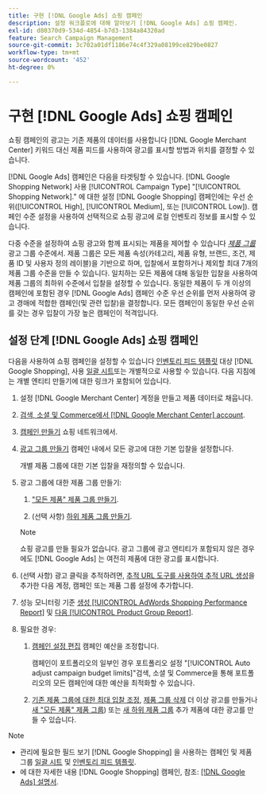 ```yaml
---
title: 구현 [!DNL Google Ads] 쇼핑 캠페인
description: 설정 워크플로에 대해 알아보기 [!DNL Google Ads] 쇼핑 캠페인.
exl-id: d80370d9-534d-4854-b7d3-1384a84320ad
feature: Search Campaign Management
source-git-commit: 3c702a01df1186e74c4f329a08199ce829be0827
workflow-type: tm+mt
source-wordcount: '452'
ht-degree: 0%

---
```


# 구현 [!DNL Google Ads] 쇼핑 캠페인

쇼핑 캠페인의 광고는 기존 제품의 데이터를 사용합니다 [!DNL Google Merchant Center] 키워드 대신 제품 피드를 사용하여 광고를 표시할 방법과 위치를 결정할 수 있습니다.

[!DNL Google Ads] 캠페인은 다음을 타겟팅할 수 있습니다. [!DNL Google Shopping Network] 사용 [!UICONTROL Campaign Type] &quot;[!UICONTROL Shopping Network].&quot; 에 대한 설정 [!DNL Google Shopping] 캠페인에는 우선 순위([!UICONTROL High], [!UICONTROL Medium], 또는 [!UICONTROL Low]). 캠페인 수준 설정을 사용하여 선택적으로 쇼핑 광고에 로컬 인벤토리 정보를 표시할 수 있습니다.

다중 수준을 설정하여 쇼핑 광고와 함께 표시되는 제품을 제어할 수 있습니다 *[제품 그룹](/help/search-social-commerce/campaign-management/campaigns/product-group-about.md)* 광고 그룹 수준에서. 제품 그룹은 모든 제품 속성(카테고리, 제품 유형, 브랜드, 조건, 제품 ID 및 사용자 정의 레이블)을 기반으로 하며, 입찰에서 포함하거나 제외할 최대 7개의 제품 그룹 수준을 만들 수 있습니다. 일치하는 모든 제품에 대해 동일한 입찰을 사용하여 제품 그룹의 최하위 수준에서 입찰을 설정할 수 있습니다. 동일한 제품이 두 개 이상의 캠페인에 포함된 경우 [!DNL Google Ads] 캠페인 수준 우선 순위를 먼저 사용하여 광고 경매에 적합한 캠페인(및 관련 입찰)을 결정합니다. 모든 캠페인이 동일한 우선 순위를 갖는 경우 입찰이 가장 높은 캠페인이 적격입니다.

## 설정 단계 [!DNL Google Ads] 쇼핑 캠페인

다음을 사용하여 쇼핑 캠페인을 설정할 수 있습니다 [인벤토리 피드 템플릿](/help/search-social-commerce/campaign-management/inventory-feeds/inventory-feeds-about.md) 대상 [!DNL Google Shopping], 사용 [일괄 시트](/help/search-social-commerce/campaign-management/bulksheets/bulksheet-about.md)또는 개별적으로 사용할 수 있습니다. 다음 지침에는 개별 엔티티 만들기에 대한 링크가 포함되어 있습니다.

1. 설정 [!DNL Google Merchant Center] 계정을 만들고 제품 데이터로 채웁니다.

1. [검색, 소셜 및 Commerce에서 [!DNL Google Merchant Center] account](/help/search-social-commerce/campaign-management/accounts/merchant-account-manage.md).

1. [캠페인 만들기](/help/search-social-commerce/campaign-management/campaigns/campaign-manage.md) 쇼핑 네트워크에서.

1. [광고 그룹 만들기](/help/search-social-commerce/campaign-management/campaigns/ad-group-manage.md) 캠페인 내에서 모든 광고에 대한 기본 입찰을 설정합니다.

   개별 제품 그룹에 대한 기본 입찰을 재정의할 수 있습니다.

1. 광고 그룹에 대한 제품 그룹 만들기:

   1. [&quot;모든 제품&quot; 제품 그룹 만들기](/help/search-social-commerce/campaign-management/campaigns/product-group-manage.md).

   1. (선택 사항) [하위 제품 그룹 만들기](/help/search-social-commerce/campaign-management/campaigns/product-group-manage.md).

   >[!NOTE]
   >쇼핑 광고를 만들 필요가 없습니다. 광고 그룹에 광고 엔티티가 포함되지 않은 경우에도 [!DNL Google Ads] 는 여전히 제품에 대한 광고를 표시합니다.

1. (선택 사항) 광고 클릭을 추적하려면, [추적 URL 도구를 사용하여 추적 URL 생성](/help/search-social-commerce/tools/click-tracking-url-generate.md)을 추가한 다음 계정, 캠페인 또는 제품 그룹 설정에 추가합니다.

1. 성능 모니터링 기준 [생성 [!UICONTROL AdWords Shopping Performance Report]](/help/search-social-commerce/reports/management/specialty/specialty-report-generate.md) 및 [다음 [!UICONTROL Product Group Report]](/help/search-social-commerce/reports/management/basic-advanced/basic-advanced-report-generate.md).

1. 필요한 경우:

   1. [캠페인 설정 편집](/help/search-social-commerce/campaign-management/campaigns/campaign-manage.md) 캠페인 예산을 조정합니다.

      캠페인이 포트폴리오의 일부인 경우 포트폴리오 설정 &quot;[!UICONTROL Auto adjust campaign budget limits]&quot;검색, 소셜 및 Commerce을 통해 포트폴리오의 모든 캠페인에 대한 예산을 최적화할 수 있습니다.

   1. [기존 제품 그룹에 대한 최대 입찰 조정](/help/search-social-commerce/campaign-management/campaigns/product-group-manage.md), [제품 그룹 삭제](/help/search-social-commerce/campaign-management/campaigns/product-group-manage.md) 더 이상 광고를 만들거나 [새 &quot;모든 제품&quot; 제품 그룹](/help/search-social-commerce/campaign-management/campaigns/product-group-manage.md)) 또는 [새 하위 제품 그룹](/help/search-social-commerce/campaign-management/campaigns/product-group-manage.md) 추가 제품에 대한 광고를 만들 수 있습니다.

>[!NOTE]
>
>* 관리에 필요한 필드 보기 [!DNL Google Shopping] 을 사용하는 캠페인 및 제품 그룹 [일괄 시트](/help/search-social-commerce/campaign-management/bulksheets/bulksheet-data-formats/bulksheet-data-google.md) 및 [인벤토리 피드 템플릿](/help/search-social-commerce/campaign-management/inventory-feeds/ad-templates/template-google-shopping.md).
>* 에 대한 자세한 내용 [!DNL Google Shopping] 캠페인, 참조: [[!DNL Google Ads] 설명서](https://support.google.com/google-ads/answer/2454022).
